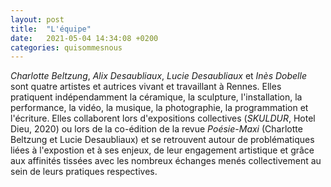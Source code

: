 ```yaml
---
layout: post
title:  "L'équipe"
date:   2021-05-04 14:34:08 +0200
categories: quisommesnous
---
```

*Charlotte Beltzung*, *Alix Desaubliaux*, *Lucie Desaubliaux* et *Inès Dobelle* sont quatre artistes et autrices vivant et travaillant à Rennes. Elles pratiquent indépendamment la céramique, la sculpture, l'installation, la performance, la vidéo, la musique, la photographie, la programmation et l'écriture. Elles collaborent lors d'expositions collectives (*SKULDUR*, Hotel Dieu, 2020) ou lors de la co-édition de la revue *Poésie-Maxi* (Charlotte Beltzung et Lucie Desaubliaux) et se retrouvent autour de problématiques liées à l'expostion et à ses enjeux, de leur engagement artistique et grâce aux affinités tissées avec les nombreux échanges menés collectivement au sein de leurs pratiques respectives. 

